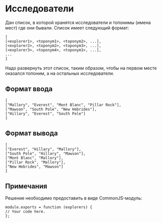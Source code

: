 # Исследователи
Дан список, в которой хранятся исследователи и топонимы (имена мест) где они бывали. Список имеет следующий формат:

    [  
    [<explorer1>, <toponym1>, <toponym2>, ...],  
    [<explorer2>, <toponym2>, <toponym3>, ...],  
    [<explorer3>, <toponym4>, <toponym1>, ...],  
    ...  
    ]
Надо развернуть этот список, таким образом, чтобы на первом месте оказался топоним, а на остальных исследователи.

## Формат ввода
    [  
    ["Mallory", "Everest", "Mont Blanc", "Pillar Rock"],  
    ["Mawson", "South Pole", "New Hebrides"],  
    ["Hillary", "Everest", "South Pole"]  
    ]
## Формат вывода
    [  
    ["Everest", "Hillary", "Mallory"],  
    ["South Pole", "Hillary", "Mawson"],  
    ["Mont Blanc", "Mallory"],  
    ["Pillar Rock", "Mallory"],  
    ["New Hebrides", "Mawson"]  
    ]
## Примечания
Решение необходимо предоставить в виде CommonJS-модуль:

    module.exports = function (explorers) {  
    // Your code here.  
    };
